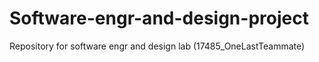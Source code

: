 # Software-engr-and-design-project
Repository for software engr and design lab (17485_OneLastTeammate)
